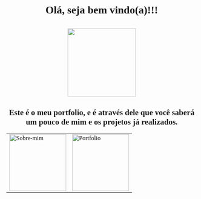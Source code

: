 <link rel="preconnect" href="https://fonts.googleapis.com">
<link rel="preconnect" href="https://fonts.gstatic.com" crossorigin>
<link href="https://fonts.googleapis.com/css2?family=Dancing+Script&display=swap" rel="stylesheet">

<h1 align="center" style="font-family: 'Dancing Script', cursive;
">Olá, seja bem vindo(a)!!!
<br>
<br>
<img height="180em" align="center" src="https://blog.controlle.com/wp-content/uploads/2017/05/minions.gif"/>

<h2 align="center" style="font-family: 'Dancing Script', cursive;
">Este é o meu portfolio, e é através dele que você saberá um pouco de mim e os projetos já realizados.

<table align="center">
    <tr>
        <td>
            <a href="https://www.canva.com/design/DAFMP7bQH0o/kIhqt2O4P2P6bZAOekNZwA/watch?utm_content=DAFMP7bQH0o&utm_campaign=share_your_design&utm_medium=link&utm_source=shareyourdesignpanel"
                target="_blank"><img width="150px"
                src=https://3.bp.blogspot.com/-Sv6BlbpbD2o/WUwYZH_ASVI/AAAAAAAAJhU/RBDAuCFiHYcNrZLOMXoJ7xUwfPsD-o2qACEwYBhgL/s1600/QUEM-SOU-EU.png
                alt="Sobre-mim"></a>
        </td>
        <td>
            <a href="https://alinycruz.github.io/"
                target="_blank"><img width="150px" 
                src=https://s3.amazonaws.com/ibc-portal/wp-content/uploads/2017/10/19140245/portfolio-como-fazer1.jpg
                alt="Portfolio"></a>
        </td>
    </tr>
<table>



